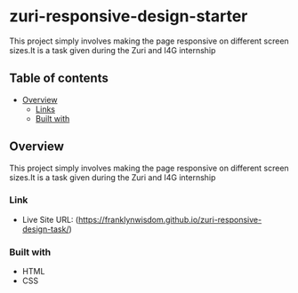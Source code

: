 # zuri-responsive-design-starter

This project simply involves making the page responsive on different screen sizes.It is a task given during the Zuri and I4G internship

## Table of contents

- [Overview](#overview)
  - [Links](#links)
  - [Built with](#built-with)

## Overview
This project simply involves making the page responsive on different screen sizes.It is a task given during the Zuri and I4G internship

### Link
- Live Site URL: (https://franklynwisdom.github.io/zuri-responsive-design-task/)

### Built with

- HTML
- CSS

